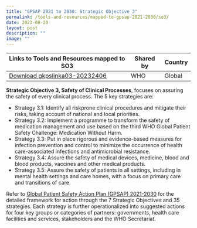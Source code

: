 ```yaml
---
title: "GPSAP 2021 to 2030: Strategic Objective 3"
permalink: /tools-and-resources/mapped-to-gpsap-2021-2030/so3/
date: 2023-08-20
layout: post
description: ""
image: ""
---
```

| Links to Tools and Resources mapped to SO3 | Shared by| Country |
| -------- | -------- | -------- |
| [Download gkpslinka03-20232406](/files/gkpslinka03-20232406.pdf)| WHO| Global |

**Strategic Objective 3, Safety of Clinical Processes**, focuses on assuring the safety of every clinical process. The 5 key strategies are:

* Strategy 3.1: Identify all riskprone clinical procedures and mitigate their risks, taking account of national and local priorities.
* Strategy 3.2: Implement a programme to transform the safety of medication management and use based on the third WHO Global Patient Safety Challenge: Medication Without Harm.
* Strategy 3.3: Put in place rigorous and evidence-based measures for infection prevention and control to minimize the occurrence of health care-associated infections and antimicrobial  resistance.
* Strategy 3.4: Assure the safety of medical devices, medicine, blood and blood products, vaccines and other medical products. 
* Strategy 3.5: Assure the safety of patients in all settings, including in mental health settings and care homes, with a focus on primary care and transitions of care.

Refer to [Global Patient Safety Action Plan (GPSAP) 2021-2030](https://www.who.int/teams/integrated-health-services/patient-safety/policy/global-patient-safety-action-plan) for the detailed framework for action through the 7 Strategic Objectives and 35 strategies. Each strategy is further operationalized into suggested actions for four key groups or categories of partners: governments, health care facilities and services, stakeholders and the WHO Secretariat.